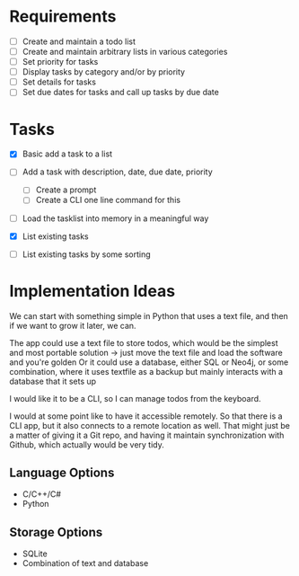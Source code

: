 # Requirements

- [ ] Create and maintain a todo list
- [ ] Create and maintain arbitrary lists in various categories
- [ ] Set priority for tasks
- [ ] Display tasks by category and/or by priority
- [ ] Set details for tasks
- [ ] Set due dates for tasks and call up tasks by due date

# Tasks
- [x] Basic add a task to a list
- [ ] Add a task with description, date, due date, priority
    - [ ] Create a prompt
    - [ ] Create a CLI one line command for this
- [ ] Load the tasklist into memory in a meaningful way
- [x] List existing tasks
- [ ] List existing tasks by some sorting

    
    
# Implementation Ideas

We can start with something simple in Python that uses a text file, and then if we want to grow it later, we can.

The app could use a text file to store todos, which would be the simplest and most portable solution -> just move the text file and load the software and you're golden
Or it could use a database, either SQL or Neo4j, or some combination, where it uses  textfile as a backup but mainly interacts with a database that it sets up

I would like it to be a CLI, so I can manage todos from the keyboard.

I would at some point like to have it accessible remotely. So that there is a CLI app, but it also connects to a remote location as well. That might just be a matter of giving it a Git repo, and having it maintain synchronization with Github, which actually would be very tidy.

## Language Options

- C/C++/C#
- Python

## Storage Options

- SQLite
- Combination of text and database
    
